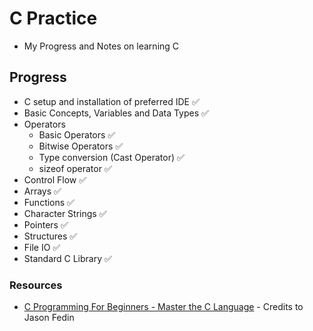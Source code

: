 # C Practice

- My Progress and Notes on learning C

## Progress

- C setup and installation of preferred IDE ✅
- Basic Concepts, Variables and Data Types ✅
- Operators
  - Basic Operators ✅
  - Bitwise Operators ✅
  - Type conversion (Cast Operator) ✅
  - sizeof operator ✅
- Control Flow ✅
- Arrays ✅
- Functions ✅
- Character Strings ✅
- Pointers ✅
- Structures ✅
- File IO ✅
- Standard C Library ✅

### Resources

- [C Programming For Beginners - Master the C Language](https://www.udemy.com/course/c-programming-for-beginners-/) - Credits to Jason Fedin
